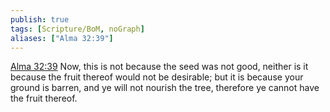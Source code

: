 ```yaml
---
publish: true
tags: [Scripture/BoM, noGraph]
aliases: ["Alma 32:39"]
---
```

[Alma 32:39](https://churchofjesuschrist.org/study/scriptures/bofm/alma/32?lang=eng&id=p39#p39) Now, this is not because the seed was not good, neither is it because the fruit thereof would not be desirable; but it is because your ground is barren, and ye will not nourish the tree, therefore ye cannot have the fruit thereof.
